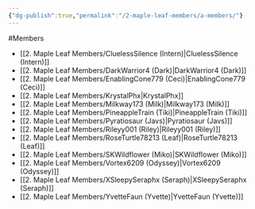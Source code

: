 ```yaml
---
{"dg-publish":true,"permalink":"/2-maple-leaf-members/a-members/"}
---
```


#Members
- [[2. Maple Leaf Members/CluelessSilence (Intern)\|CluelessSilence (Intern)]]
- [[2. Maple Leaf Members/DarkWarrior4 (Dark)\|DarkWarrior4 (Dark)]]
- [[2. Maple Leaf Members/EnablingCone779 (Ceci)\|EnablingCone779 (Ceci)]]
- [[2. Maple Leaf Members/KrystalPhx\|KrystalPhx]]
- [[2. Maple Leaf Members/Milkway173 (Milk)\|Milkway173 (Milk)]]
- [[2. Maple Leaf Members/PineappleTrain (Tiki)\|PineappleTrain (Tiki)]]
- [[2. Maple Leaf Members/Pyratiosaur (Javs)\|Pyratiosaur (Javs)]]
- [[2. Maple Leaf Members/Rileyy001 (Riley)\|Rileyy001 (Riley)]]
- [[2. Maple Leaf Members/RoseTurtle78213 (Leaf)\|RoseTurtle78213 (Leaf)]]
- [[2. Maple Leaf Members/SKWildflower (Miko)\|SKWildflower (Miko)]]
- [[2. Maple Leaf Members/Vortex6209 (Odyssey)\|Vortex6209 (Odyssey)]]
- [[2. Maple Leaf Members/XSleepySeraphx (Seraph)\|XSleepySeraphx (Seraph)]]
- [[2. Maple Leaf Members/YvetteFaun (Yvette)\|YvetteFaun (Yvette)]]
